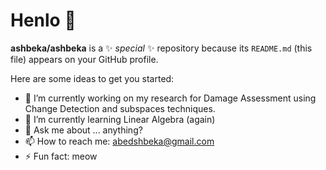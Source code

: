 # Henlo 🤠


**ashbeka/ashbeka** is a ✨ _special_ ✨ repository because its `README.md` (this file) appears on your GitHub profile.

Here are some ideas to get you started:

- 🔭 I’m currently working on my research for Damage Assessment using Change Detection and subspaces techniques.
- 🌱 I’m currently learning Linear Algebra (again)
- 💬 Ask me about ... anything?
- 📫 How to reach me: abedshbeka@gmail.com
- ⚡ Fun fact: meow
